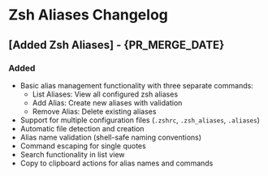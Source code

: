 # Zsh Aliases Changelog

## [Added Zsh Aliases] - {PR_MERGE_DATE}

### Added

- Basic alias management functionality with three separate commands:
  - List Aliases: View all configured zsh aliases
  - Add Alias: Create new aliases with validation
  - Remove Alias: Delete existing aliases
- Support for multiple configuration files (`.zshrc`, `.zsh_aliases`, `.aliases`)
- Automatic file detection and creation
- Alias name validation (shell-safe naming conventions)
- Command escaping for single quotes
- Search functionality in list view
- Copy to clipboard actions for alias names and commands
